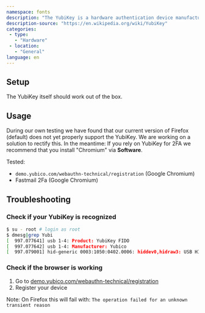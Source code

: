 ```yaml
---
namespace: fonts
description: "The YubiKey is a hardware authentication device manufactured by Yubico to protect access to computers, networks, and online services that supports one-time passwords, public-key cryptography, and authentication, and the Universal 2nd Factor (U2F) and FIDO2 protocols[1] developed by the FIDO Alliance. It allows users to securely log into their accounts by emitting one-time passwords or using a FIDO-based public/private key pair generated by the device."
description-source: "https://en.wikipedia.org/wiki/YubiKey"
categories:
 - type:
   - "Hardware"
 - location:
   - "General"
language: en
---
```


## Setup

The YubiKey itself should work out of the box.

## Usage

During our own testing we have found that our current version of Firefox (default) does not yet properly support the YubiKey. We are working on a solution to rectify this. In the meantime: If you rely on YubiKey for 2FA we recommend that you install "Chromium" via **Software**.

Tested:

- `demo.yubico.com/webauthn-technical/registration` (Google Chromium)
- Fastmail 2Fa (Google Chromium)

## Troubleshooting

### Check if your YubiKey is recognized

```sh
$ su - root # login as root
$ dmesg|grep Yubi
[  997.077641] usb 1-4: Product: YubiKey FIDO
[  997.077642] usb 1-4: Manufacturer: Yubico
[  997.079001] hid-generic 0003:1050:0402.0006: hiddev0,hidraw3: USB HID v1.10 Device [Yubico YubiKey FIDO] on usb-0000:00:14.0-4/input0
```

### Check if the browser is working

1. Go to [demo.yubico.com/webauthn-technical/registration](https://demo.yubico.com/webauthn-technical/registration)
2. Register your device

Note: On Firefox this will fail with: `The operation failed for an unknown transient reason`
